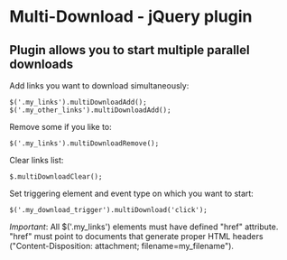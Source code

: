 Multi-Download - jQuery plugin
==============================

Plugin allows you to start multiple parallel downloads
------------------------------------------------------

Add links you want to download simultaneously:
    
    $('.my_links').multiDownloadAdd();
    $('.my_other_links').multiDownloadAdd();

Remove some if you like to:
    
    $('.my_links').multiDownloadRemove();

Clear links list:
    
    $.multiDownloadClear();

Set triggering element and event type on which you want to start:

    $('.my_download_trigger').multiDownload('click');


_Important_: All $('.my_links') elements must have defined "href" attribute. 
"href" must point to documents that generate proper HTML headers ("Content-Disposition: attachment; filename=my_filename").


